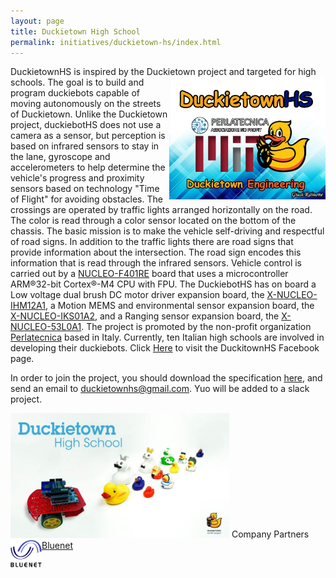 ```yaml
---
layout: page
title: Duckietown High School
permalink: initiatives/duckietown-hs/index.html
---
```


<html>
  <body>
    <p> DuckietownHS is inspired by the Duckietown project and targeted for high schools. <img src='dthslogo.jpg' style="width:250px;height:196px;" align="right"/>
  The goal is to build and program duckiebots capable of moving autonomously on the streets of Duckietown. 
  Unlike the Duckietown project, duckiebotHS does not use a camera as a sensor, but perception is based on infrared sensors to stay in     the lane, gyroscope and accelerometers to help determine the vehicle's progress and proximity sensors based on technology "Time of       Flight" for avoiding obstacles.  
  The crossings are operated by traffic lights arranged horizontally on the road. The color is read through a color sensor located on the     bottom of the chassis. 
  The basic mission is to make the vehicle self-driving and respectful of road signs. In addition to the traffic lights there are road signs that provide information about the intersection. The road sign encodes this information that is read through the infrared sensors.
  Vehicle control is carried out by a <a href="http://www.st.com/content/st_com/en/products/evaluation-tools/product-evaluation-tools/mcu-eval-tools/stm32-mcu-eval-tools/stm32-mcu-nucleo/nucleo-f401re.html">NUCLEO-F401RE</a> board that uses a microcontroller ARM®32-bit Cortex®-M4 CPU with FPU.
The DuckiebotHS has on board a Low voltage dual brush DC motor driver expansion board, the <a href="http://www.st.com/en/ecosystems/x-nucleo-ihm12a1.html">X-NUCLEO-IHM12A1</a>, a Motion MEMS and environmental sensor expansion board, the <a href="http://www.st.com/en/ecosystems/x-nucleo-iks01a2.html">X-NUCLEO-IKS01A2</a>, and a Ranging sensor expansion board, the <a href="http://www.st.com/en/ecosystems/x-nucleo-53l0a1.html">X-NUCLEO-53L0A1</a>. 
  The project is promoted by the non-profit organization <a href="http://www.perlatecnica.it">Perlatecnica</a> based in Italy. Currently, ten Italian high schools are involved in developing their duckiebots. 
  Click <a href="https://www.facebook.com/duckietownhs">Here</a> to visit the DuckitownHS Facebook page.

In order to join the project, you should download the specification <a href="https://github.com/duckietown/duckietown-hs/tree/master/Docs/Specs">here</a>, and send an email to duckietownhs@gmail.com. Yuo will be added to a slack project.
</p>
</body>
</html>

<img src='dthslogo2.jpg'  width="350"/>  

<html>
  <body>
Company Partners
<a href="http://bluenetita.business.site/">Bluenet</a>
<img src='logo bluenet vettoriale.png' style="width:50px;" align="left"/>
</body>
</html>
